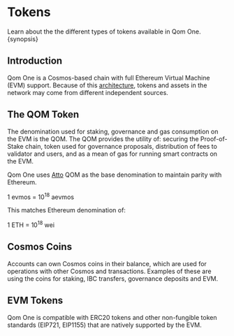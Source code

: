 <!--
order: 2
-->

# Tokens

Learn about the the different types of tokens available in Qom One. {synopsis}

## Introduction

Qom One is a Cosmos-based chain with full Ethereum Virtual Machine (EVM) support. Because of this [architecture](./../technical_concepts/architecture.md), tokens and assets in the network may come from different independent sources.

## The QOM Token

The denomination used for staking, governance and gas consumption on the EVM is the QOM. The QOM provides the utility of: securing the Proof-of-Stake chain, token used for governance proposals, distribution of fees to validator and users, and as a mean of gas for running smart contracts on the EVM.

Qom One uses [Atto](https://en.wikipedia.org/wiki/Atto-) QOM as the base denomination to maintain parity with Ethereum.

1 evmos = 10<sup>18</sup> aevmos

This matches Ethereum denomination of:

1 ETH = 10<sup>18</sup> wei

## Cosmos Coins

Accounts can own Cosmos coins in their balance, which are used for operations with other Cosmos and transactions. Examples of these are using the coins for staking, IBC transfers, governance deposits and EVM.

## EVM Tokens

Qom One is compatible with ERC20 tokens and other non-fungible token standards (EIP721, EIP1155)
that are natively supported by the EVM.
